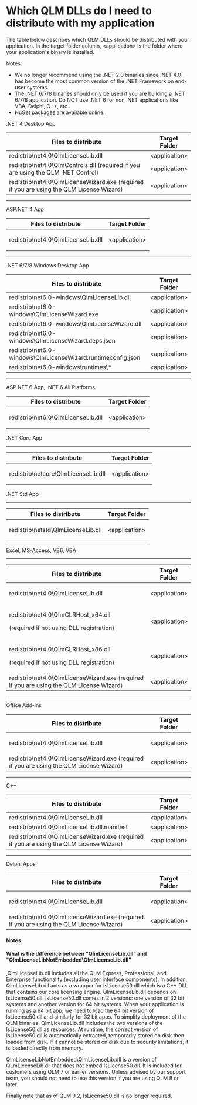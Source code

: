 # Which QLM DLLs do I need to distribute with my application

The table below describes which QLM DLLs should be distributed with your application. In the target folder column, \<application> is the folder where your application's binary is installed.

Notes:&#x20;

* We no longer recommend using the .NET 2.0 binaries since .NET 4.0 has become the most common version of the .NET Framework on end-user systems.
* The .NET 6/7/8 binaries should only be used if you are building a .NET 6/7/8 application. Do NOT use .NET 6 for non .NET applications like VBA, Delphi, C++, etc.
* NuGet packages are available online.

.NET 4 Desktop App

| Files to distribute                                                                      | Target Folder  |
| ---------------------------------------------------------------------------------------- | -------------- |
| redistrib\net4.0\QlmLicenseLib.dll                                                       | \<application> |
| redistrib\net4.0\QlmControls.dll (required if you are using the QLM .NET Control)        | \<application> |
| redistrib\net4.0\QlmLicenseWizard.exe (required if you are using the QLM License Wizard) | \<application> |

&#x20;

***

ASP.NET 4 App

| Files to distribute                | Target Folder                     |
| ---------------------------------- | --------------------------------- |
| redistrib\net4.0\QlmLicenseLib.dll | <p>&#x3C;application></p><p> </p> |

&#x20;

***

.NET 6/7/8 Windows Desktop App

| Files to distribute                                          | Target Folder  |
| ------------------------------------------------------------ | -------------- |
| redistrib\net6.0-windows\QlmLicenseLib.dll                   | \<application> |
| redistrib\net6.0-windows\QlmLicenseWizard.exe                | \<application> |
| redistrib\net6.0-windows\QlmLicenseWizard.dll                | \<application> |
| redistrib\net6.0-windows\QlmLicenseWizard.deps.json          | \<application> |
| redistrib\net6.0-windows\QlmLicenseWizard.runtimeconfig.json | \<application> |
| redistrib\net6.0-windows\runtimes\\\*                        | \<application> |

&#x20;

***

ASP.NET 6 App, .NET 6 All Platforms

| **Files to distribute**            | **Target Folder**                 |
| ---------------------------------- | --------------------------------- |
| redistrib\net6.0\QlmLicenseLib.dll | <p>&#x3C;application></p><p> </p> |

&#x20;

.NET Core App

***

| Files to distribute                 | Target Folder                     |
| ----------------------------------- | --------------------------------- |
| redistrib\netcore\QlmLicenseLib.dll | <p>&#x3C;application></p><p> </p> |

&#x20;

.NET Std App

***

| Files to distribute                | Target Folder                     |
| ---------------------------------- | --------------------------------- |
| redistrib\netstd\QlmLicenseLib.dll | <p>&#x3C;application></p><p> </p> |

&#x20;

Excel, MS-Access, VB6, VBA

***

| Files to distribute                                                                       | Target Folder                     |
| ----------------------------------------------------------------------------------------- | --------------------------------- |
| redistrib\net4.0\QlmLicenseLib.dll                                                        | <p>&#x3C;application></p><p> </p> |
| <p>redistrib\net4.0\QlmCLRHost_x64.dll</p><p>(required if not using DLL registration)</p> | \<application>                    |
| <p>redistrib\net4.0\QlmCLRHost_x86.dll</p><p>(required if not using DLL registration)</p> | \<application>                    |
| redistrib\net4.0\QlmLicenseWizard.exe (required if you are using the QLM License Wizard)  | \<application>                    |

&#x20;

***

Office Add-ins

| Files to distribute                                                                      | Target Folder                     |
| ---------------------------------------------------------------------------------------- | --------------------------------- |
| redistrib\net4.0\QlmLicenseLib.dll                                                       | <p>&#x3C;application></p><p> </p> |
| redistrib\net4.0\QlmLicenseWizard.exe (required if you are using the QLM License Wizard) | \<application>                    |

&#x20;

***

C++

| Files to distribute                                                                      | Target Folder  |
| ---------------------------------------------------------------------------------------- | -------------- |
| redistrib\net4.0\QlmLicenseLib.dll                                                       | \<application> |
| redistrib\net4.0\QlmLicenseLib.dll.manifest                                              | \<application> |
| redistrib\net4.0\QlmLicenseWizard.exe (required if you are using the QLM License Wizard) | \<application> |

&#x20;

***

Delphi Apps

| Files to distribute                                                                      | Target Folder                     |
| ---------------------------------------------------------------------------------------- | --------------------------------- |
| redistrib\net4.0\QlmLicenseLib.dll                                                       | <p>&#x3C;application></p><p> </p> |
| redistrib\net4.0\QlmLicenseWizard.exe (required if you are using the QLM License Wizard) | \<application>                    |

#### **Notes**

#### What is the difference between "QlmLicenseLib.dll" and "QlmLicenseLibNotEmbedded\QlmLicenseLib.dll"

,QlmLicenseLib.dll includes all the  QLM Express, Professional, and Enterprise functionality (excluding user interface components). In addition, QlmLicenseLib.dll acts as a wrapper for IsLicense50.dll which is a C++ DLL that contains our core licensing engine. QlmLicenseLib.dll depends on IsLicense50.dll. IsLicense50.dll comes in 2 versions: one version of 32 bit systems and another version for 64 bit systems. When your application is running as a 64 bit app, we need to load the 64 bit version of IsLicense50.dll and similarly for 32 bit apps. To simplify deployment of the QLM binaries, QlmLicenseLib.dll includes the two versions of the IsLicense50.dll as resources. At runtime, the correct version of IsLicense50.dll is automatically extracted, temporarily stored on disk then loaded from disk. If it cannot be stored on disk due to security limitations, it is loaded directly from memory.

QlmLicenseLibNotEmbedded\QlmLicenseLib.dll is a version of QLmLicenseLib.dll that does not embed IsLicense50.dll. It is included for customers using QLM 7 or earlier versions. Unless advised by our support team, you should not need to use this version if you are using QLM 8 or later.

Finally note that as of QLM 9.2, IsLicense50.dll is no longer required.
